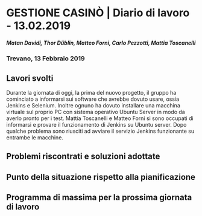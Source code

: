 # GESTIONE CASINÒ | Diario di lavoro - 13.02.2019
##### Matan Davidi, Thor Düblin, Matteo Forni, Carlo Pezzotti, Mattia Toscanelli
### Trevano, 13 Febbraio 2019

## Lavori svolti
Durante la giornata di oggi, la prima del nuovo progetto, il gruppo ha cominciato a informarsi sui software che avrebbe dovuto usare, ossia Jenkins e Selenium. Inoltre ognuno ha dovuto installare una macchina virtuale sul proprio PC con sistema operativo Ubuntu Server in modo da averlo pronto per i test. Mattia Toscanelli e Matteo Forni si sono occupati di informarsi e provare il funzionamento di Jenkins su Ubuntu server. Dopo qualche problema sono riusciti ad avviare il servizio Jenkins funzionante su entrambe le macchine.

##  Problemi riscontrati e soluzioni adottate

##  Punto della situazione rispetto alla pianificazione

## Programma di massima per la prossima giornata di lavoro
